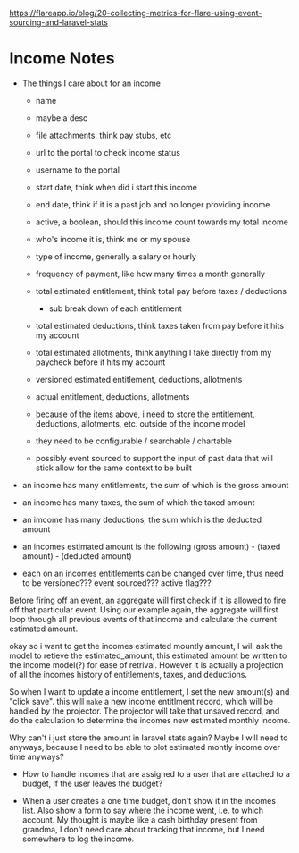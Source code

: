 https://flareapp.io/blog/20-collecting-metrics-for-flare-using-event-sourcing-and-laravel-stats

# Income Notes

- The things I care about for an income
    - name
    - maybe a desc
    - file attachments, think pay stubs, etc
    - url to the portal to check income status
    - username to the portal
    - start date, think when did i start this income
    - end date, think if it is a past job and no longer providing income
    - active, a boolean, should this income count towards my total income
    - who's income it is, think me or my spouse
    - type of income, generally a salary or hourly
    - frequency of payment, like how many times a month generally
    - total estimated entitlement, think total pay before taxes / deductions
        - sub break down of each entitlement 
    - total estimated deductions, think taxes taken from pay before it hits my account
    - total estimated allotments, think anything I take directly from my paycheck before it hits my account
    - versioned estimated entitlement, deductions, allotments
    - actual  entitlement, deductions, allotments
    
    - because of the items above, i need to store the entitlement, deductions, allotments, etc. outside of the income model
    - they need to be configurable / searchable / chartable
    - possibly event sourced to support the input of past data that will stick allow for the same context to be built

- an income has many entitlements, the sum of which is the gross amount
- an income has many taxes, the sum of which the taxed amount
- an imcome has many deductions, the sum which is the deducted amount
- an incomes estimated amount is the following  (gross amount) - (taxed amount) - (deducted amount)
- each on an incomes entitlements can be changed over time, thus need to be versioned??? event sourced??? active flag???

Before firing off an event, an aggregate will first check if it is allowed to fire off that particular event. Using our example again, the aggregate will first loop through all previous events of that income and calculate the current estimated amount.

okay so i want to get the incomes estimated mountly amount, I will ask the model to retieve the estimated_amount, this estimated amount be written to the income model(?) for ease of retrival. However it is actually a projection of all the incomes history of entitlements, taxes, and deductions.

So when I want to update a income entitlement, I set the new amount(s) and "click save". this will `make` a new income entitlment record, which will be handled by the projector. The projector will take that unsaved record, and do the calculation to determine the incomes new estimated monthly income.

Why can't i just store the amount in laravel stats again? Maybe I will need to anyways, because I need to be able to plot estimated montly income over time anyways?

- How to handle incomes that are assigned to a user that are attached to a budget, if the user leaves the budget?

- When a user creates a one time budget, don't show it in the incomes list. Also show a form to say where the income went, i.e. to which account. My thought is maybe like a cash birthday present from grandma, I don't need care about tracking that income, but I need somewhere to log the income.